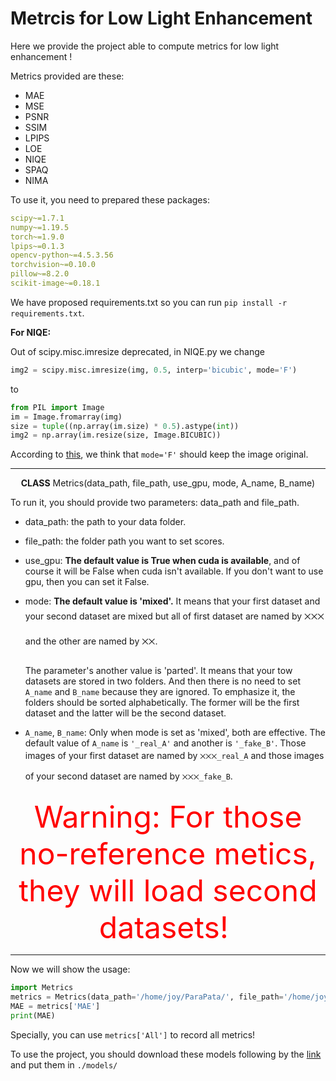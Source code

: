 # Metrcis for Low Light Enhancement

Here we provide the project able to compute metrics for low light enhancement !

Metrics provided are these:

- MAE
- MSE
- PSNR
- SSIM
- LPIPS
- LOE
- NIQE
- SPAQ
- NIMA

To use it, you need to prepared these packages:

```yaml
scipy~=1.7.1
numpy~=1.19.5
torch~=1.9.0
lpips~=0.1.3
opencv-python~=4.5.3.56
torchvision~=0.10.0
pillow~=8.2.0
scikit-image~=0.18.1
```

We have proposed requirements.txt so you can run `pip install -r requirements.txt`.

**For NIQE:**

Out of scipy.misc.imresize deprecated, in NIQE.py we change
```python
img2 = scipy.misc.imresize(img, 0.5, interp='bicubic', mode='F')
```
to
```python
from PIL import Image
im = Image.fromarray(img)
size = tuple((np.array(im.size) * 0.5).astype(int))
img2 = np.array(im.resize(size, Image.BICUBIC))
```
According to [this](https://github.com/scipy/scipy/issues/6417), we think that `mode='F'` should keep the image original.

---

<center><strong>CLASS</strong> Metrics(data_path, file_path, use_gpu, mode, A_name, B_name)</center>

To run it, you should provide two parameters: data_path and file_path.

- data_path: the path to your data folder.

- file_path: the folder path you want to set scores.

- use_gpu: **The default value is True when cuda is available**, and of course it will be False when cuda isn't available. If you don't want to use gpu, then you can set it False.

- mode: **The default value is 'mixed'.** It means that your first dataset and your second dataset are mixed but all of first dataset are named by ྾྾྾ and the other are named by ྾྾.

  The parameter's another value is 'parted'. It means that your tow datasets are stored in two folders. And then there is no need to set `A_name` and `B_name` because they are ignored. To emphasize it, the folders should be sorted alphabetically. The former will be the first dataset and the latter will be the second dataset.

- `A_name`, `B_name`: Only when mode is set as 'mixed', both are effective. The default value of `A_name` is `'_real_A'` and another is `'_fake_B'`. Those images of your first dataset are named by `྾྾྾_real_A` and those images of your second dataset are named by `྾྾྾_fake_B`.

<center><font size="7" color="red">Warning: For those no-reference metics, they will load second datasets! </font></center>

---

Now we will show the usage:

```python
import Metrics
metrics = Metrics(data_path='/home/joy/ParaPata/', file_path='/home/joy/ParaPata/Pata/')
MAE = metrics['MAE']
print(MAE)
```

Specially, you can use `metrics['All']` to record all metrics! 

To use the project, you should download these models following by the [link](https://drive.google.com/drive/folders/1EWk03SfEwVHf--7G-lr6P_o6EFuAUL3G?usp=sharing) and put them in `./models/`

